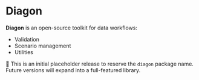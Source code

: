 # Diagon

**Diagon** is an open-source toolkit for data workflows:  
- Validation  
- Scenario management  
- Utilities  

🚧 This is an initial placeholder release to reserve the `diagon` package name.  
Future versions will expand into a full-featured library.

